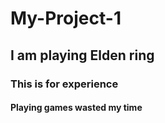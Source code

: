 # My-Project-1
## I am playing Elden ring
### This is for experience
#### Playing games wasted my time

